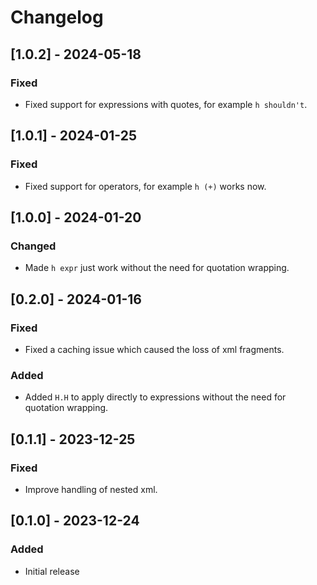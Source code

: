 # Changelog

## [1.0.2] - 2024-05-18

### Fixed

* Fixed support for expressions with quotes, for example `h shouldn't`.

## [1.0.1] - 2024-01-25

### Fixed

* Fixed support for operators, for example `h (+)` works now.

## [1.0.0] - 2024-01-20

### Changed

* Made `h expr` just work without the need for quotation wrapping.

## [0.2.0] - 2024-01-16

### Fixed

* Fixed a caching issue which caused the loss of xml fragments.

### Added

* Added `H.H` to apply directly to expressions without the need for quotation wrapping.

## [0.1.1] - 2023-12-25

### Fixed

* Improve handling of nested xml.

## [0.1.0] - 2023-12-24

### Added

* Initial release
